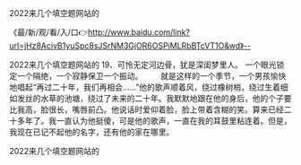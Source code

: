 2022来几个填空题网站的

《最/新/观/看/入/口👉http://www.baidu.com/link?url=jHz8AcivB1yuSpc8sJSrNM3GjOR6OSPiMLRbBTcVT1O&wd》--

2022来几个填空题网站的	19、可怜无定河边骨，犹是深闺梦里人。
一个眼光锁定一个隔绝，一个寂静保卫一个振动。
　　就是这样的一个季节，一个男孩愉快地唱起“再过二十年，我们再相会……”他的歌声顺着风，绕过橡树梢，绕过生着细如发丝的水草的池塘，绕过了未来的二十年。我默默地跟在他的身后，他的个子要比我高，脸很长，嘴唇前凸。他说话时爱仰着脸，脸上带着含糊的笑。算来已经二十多年了。我一直认为他挺傻，可是他的歌声，一直在我的耳鼓里粘连着。但是，我现在已记不起他的名字，还有他的家在哪里。





2022来几个填空题网站的
